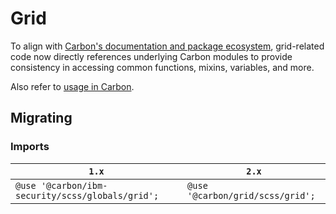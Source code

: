 # Grid

To align with [Carbon's documentation and package ecosystem](https://github.com/carbon-design-system/carbon#getting-started), grid-related code now directly references underlying Carbon modules to provide consistency in accessing common functions, mixins, variables, and more.

Also refer to [usage in Carbon](https://github.com/carbon-design-system/carbon/tree/main/packages/grid#usage).

## Migrating

### Imports

| `1.x`                                            | `2.x`                            |
| ------------------------------------------------ | -------------------------------- |
| `@use '@carbon/ibm-security/scss/globals/grid';` | `@use '@carbon/grid/scss/grid';` |

